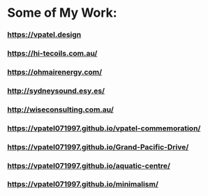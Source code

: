 # Some of My Work:

### https://vpatel.design

### https://hi-tecoils.com.au/

### https://ohmairenergy.com/

### http://sydneysound.esy.es/

### http://wiseconsulting.com.au/

### https://vpatel071997.github.io/vpatel-commemoration/

### https://vpatel071997.github.io/Grand-Pacific-Drive/

### https://vpatel071997.github.io/aquatic-centre/

### https://vpatel071997.github.io/minimalism/
